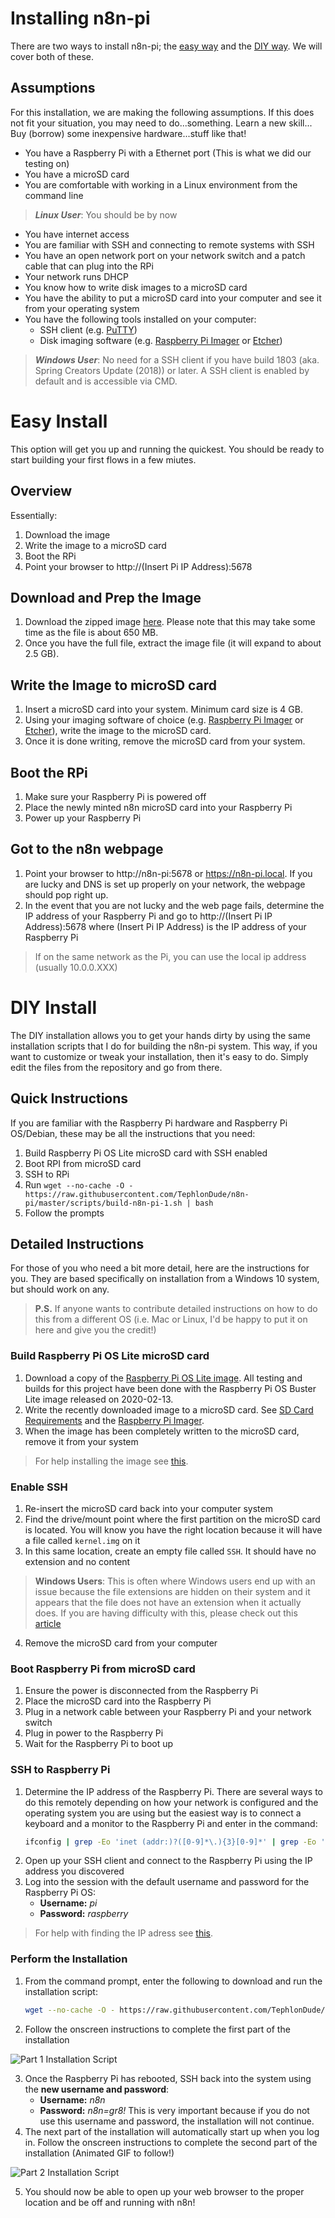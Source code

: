 # Installing n8n-pi
There are two ways to install n8n-pi; the [easy way](/Install?id=easy-install) and the [DIY way](/Install?id=diy-install). We will cover both of these.

## Assumptions
For this installation, we are making the following assumptions. If this does not fit your situation, you may need to do...something. Learn a new skill... Buy (borrow) some inexpensive hardware...stuff like that!
* You have a Raspberry Pi with a Ethernet port (This is what we did our testing on)
* You have a microSD card
* You are comfortable with working in a Linux environment from the command line
> ***Linux User***: You should be by now
* You have internet access
* You are familiar with SSH and connecting to remote systems with SSH
* You have an open network port on your network switch and a patch cable that can plug into the RPi
* Your network runs DHCP
* You know how to write disk images to a microSD card
* You have the ability to put a microSD card into your computer and see it from your operating system
* You have the following tools installed on your computer:
  * SSH client (e.g. [PuTTY](https://www.chiark.greenend.org.uk/~sgtatham/putty/))
  * Disk imaging software (e.g. [Raspberry Pi Imager](https://www.raspberrypi.org/downloads/) or [Etcher](https://www.balena.io/etcher/))

> ***Windows User***: No need for a SSH client if you have build 1803 (aka. Spring Creators Update (2018)) or later. A SSH client is enabled by default and is accessible via CMD. 

# Easy Install
This option will get you up and running the quickest. You should be ready to start building your first flows in a few miutes.
## Overview
Essentially:
1. Download the image
1. Write the image to a microSD card
1. Boot the RPi
1. Point your browser to http://(Insert Pi IP Address):5678

## Download and Prep the Image
1. Download the zipped image [here](https://1drv.ms/u/s!AiPmfoHg_rLRjMJYC4StlCAiiVfqQw?e=rbYone). Please note that this may take some time as the file is about 650 MB.
1. Once you have the full file, extract the image file (it will expand to about 2.5 GB).

## Write the Image to microSD card
1. Insert a microSD card into your system. Minimum card size is 4 GB.
1. Using your imaging software of choice (e.g. [Raspberry Pi Imager](https://www.raspberrypi.org/downloads/) or [Etcher](https://www.balena.io/etcher/)), write the image to the microSD card.
1. Once it is done writing, remove the microSD card from your system.

## Boot the RPi
1. Make sure your Raspberry Pi is powered off
1. Place the newly minted n8n microSD card into your Raspberry Pi
1. Power up your Raspberry Pi

## Got to the n8n webpage
1. Point your browser to http://n8n-pi:5678 or https://n8n-pi.local. If you are lucky and DNS is set up properly on your network, the webpage should pop right up.
1. In the event that you are not lucky and the web page fails, determine the IP address of your Raspberry Pi and go to http://(Insert Pi IP Address):5678 where (Insert Pi IP Address) is the IP address of your Raspberry Pi

>If on the same network as the Pi, you can use the local ip address (usually 10.0.0.XXX)

# DIY Install
The DIY installation allows you to get your hands dirty by using the same installation scripts that I do for building the n8n-pi system. This way, if you want to customize or tweak your installation, then it's easy to do. Simply edit the files from the repository and go from there.

## Quick Instructions
If you are familiar with the Raspberry Pi hardware and Raspberry Pi OS/Debian, these may be all the instructions that you need:
1. Build Raspberry Pi OS Lite microSD card with SSH enabled
1. Boot RPI from microSD card
1. SSH to RPi
1. Run `wget --no-cache -O - https://raw.githubusercontent.com/TephlonDude/n8n-pi/master/scripts/build-n8n-pi-1.sh | bash`
1. Follow the prompts

## Detailed Instructions
For those of you who need a bit more detail, here are the instructions for you. They are based specifically on installation from a Windows 10 system, but should work on any.

>**P.S.** If anyone wants to contribute detailed instructions on how to do this from a different OS (i.e. Mac or Linux, I'd be happy to put it on here and give you the credit!)
### Build Raspberry Pi OS Lite microSD card
1. Download a copy of the [Raspberry Pi OS Lite image](https://www.raspberrypi.org/downloads/raspbian/). All testing and builds for this project have been done with the Raspberry Pi OS Buster Lite image released on 2020-02-13.
1. Write the recently downloaded image to a microSD card. See [SD Card Requirements](https://www.raspberrypi.org/documentation/installation/sd-cards.md) and the [Raspberry Pi Imager](https://www.raspberrypi.org/downloads/).
1. When the image has been completely written to the microSD card, remove it from your system

>For help installing the image see [this](https://www.raspberrypi.org/documentation/installation/installing-images/README.md).

### Enable SSH
1. Re-insert the microSD card back into your computer system
1. Find the drive/mount point where the first partition on the microSD card is located. You will know you have the right location because it will have a file called `kernel.img` on it
1. In this same location, create an empty file called `SSH`. It should have no extension and no content
>**Windows Users**: This is often where Windows users end up with an issue because the file extensions are hidden on their system and it appears that the file does not have an extension when it actually does. If you are having difficulty with this, please check out this [article](https://www.bleepingcomputer.com/tutorials/how-to-show-file-extensions-in-windows/)
4. Remove the microSD card from your computer

### Boot Raspberry Pi from microSD card
1. Ensure the power is disconnected from the Raspberry Pi
1. Place the microSD card into the Raspberry Pi
1. Plug in a network cable between your Raspberry Pi and your network switch
1. Plug in power to the Raspberry Pi
1. Wait for the Raspberry Pi to boot up

### SSH to Raspberry Pi
1. Determine the IP address of the Raspberry Pi. There are several ways to do this remotely depending on how your network is configured and the operating system you are using but the easiest way is to connect a keyboard and a monitor to the Raspberry Pi and enter in the command:
    ```bash
    ifconfig | grep -Eo 'inet (addr:)?([0-9]*\.){3}[0-9]*' | grep -Eo '([0-9]*\.){3}[0-9]*' | grep -v '127.0.0.1'
    ```
2. Open up your SSH client and connect to the Raspberry Pi using the IP address you discovered
1. Log into the session with the default username and password for the Raspberry Pi OS:
    * **Username:** *pi*
    * **Password:** *raspberry*

> For help with finding the IP adress see [this](https://www.dnsstuff.com/scan-network-for-device-ip-address).

### Perform the Installation
1. From the command prompt, enter the following to download and run the installation script:
    ```bash
    wget --no-cache -O - https://raw.githubusercontent.com/TephlonDude/n8n-pi/master/scripts/build-n8n-pi-1.sh | bash
    ```
2. Follow the onscreen instructions to complete the first part of the installation

![Part 1 Installation Script](img/InstallPart1.gif)

3. Once the Raspberry Pi has rebooted, SSH back into the system using the **new username and password**:
    * **Username:** *n8n*
    * **Password:** *n8n=gr8!*
    This is very important because if you do not use this username and password, the installation will not continue.
4. The next part of the installation will automatically start up when you log in. Follow the onscreen instructions to complete the second part of the installation (Animated GIF to follow!)

![Part 2 Installation Script](img/InstallPart2.gif)

5. You should now be able to open up your web browser to the proper location and be off and running with n8n!
